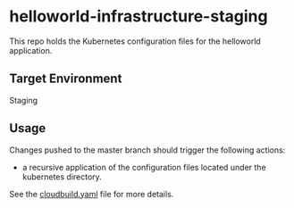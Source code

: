 # helloworld-infrastructure-staging

This repo holds the Kubernetes configuration files for the helloworld application.

## Target Environment

Staging

## Usage

Changes pushed to the master branch should trigger the following actions:

 - a recursive application of the configuration files located under the kubernetes directory.

See the [cloudbuild.yaml](cloudbuild.yaml) file for more details.

